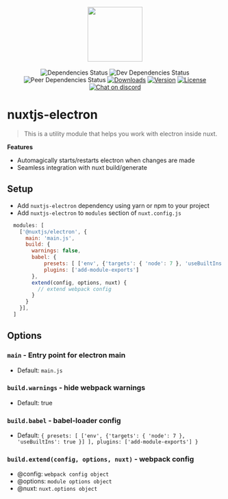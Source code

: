 <p align="center">
  <img width="128" src="https://i.imgur.com/sY8LqKi.png">
  <br><br>
  <img src="https://david-dm.org/nurdism/nuxtjs-electron/status.svg" alt="Dependencies Status">
  <img src="https://david-dm.org/nurdism/nuxtjs-electron/dev-status.svg" alt="Dev Dependencies Status">
  <img src="https://david-dm.org/nurdism/nuxtjs-electron/peer-status.svg" alt="Peer Dependencies Status">
  <a href="https://www.npmjs.com/package/nuxtjs-electron"><img src="https://img.shields.io/npm/dm/nuxtjs-electron.svg" alt="Downloads"></a>
  <a href="https://www.npmjs.com/package/nuxtjs-electron"><img src="https://img.shields.io/npm/v/nuxtjs-electron.svg" alt="Version"></a>
  <a href="https://www.npmjs.com/package/nuxtjs-electron"><img src="https://img.shields.io/npm/l/nuxtjs-electron.svg" alt="License"></a>
  <a href="https://discord.gg/Kzkd6V3" ><img src="https://discordapp.com/api/guilds/428366869993488401/widget.png" alt="Chat on discord"><a/>
</p>

# nuxtjs-electron

> This is a utility module that helps you work with electron inside nuxt.

**Features**
- Automagically starts/restarts electron when changes are made
- Seamless integration with nuxt build/generate

## Setup
- Add `nuxtjs-electron` dependency using yarn or npm to your project
- Add `nuxtjs-electron` to `modules` section of `nuxt.config.js`
```js
  modules: [
    ['@nuxtjs/electron', {
      main: 'main.js',
      build: {
        warnings: false,
        babel: {
            presets: [ ['env', {'targets': { 'node': 7 }, 'useBuiltIns': true }] ],
            plugins: ['add-module-exports']
        },
        extend(config, options, nuxt) {
          // extend webpack config
        }
      }
    }],
  ]
````

## Options

### `main` - Entry point for electron main
  - Default: `main.js`

### `build.warnings` - hide webpack warnings
  - Default: true

### `build.babel` - babel-loader config
  - Default: `{ presets: [ ['env', {'targets': { 'node': 7 }, 'useBuiltIns': true }] ], plugins: ['add-module-exports'] }`

### `build.extend(config, options, nuxt)` - webpack config
  - @config: `webpack config object`
  - @options: `module options object`
  - @nuxt: `nuxt.options object`
